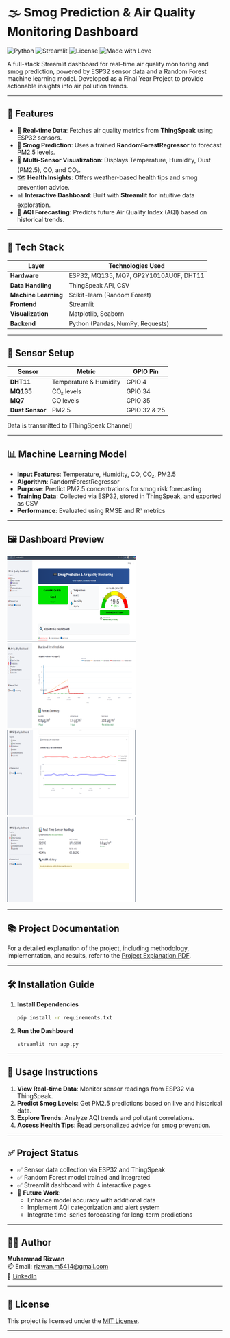 # 🌫️ Smog Prediction & Air Quality Monitoring Dashboard

![Python](https://img.shields.io/badge/Python-3.8+-blue.svg)
![Streamlit](https://img.shields.io/badge/Streamlit-1.29.0-red)
![License](https://img.shields.io/badge/License-MIT-green.svg)
![Made with Love](https://img.shields.io/badge/Made%20with-❤️-red)

A full-stack Streamlit dashboard for real-time air quality monitoring and smog prediction, powered by ESP32 sensor data and a Random Forest machine learning model. Developed as a Final Year Project to provide actionable insights into air pollution trends.

---

## 🚀 Features

- 📡 **Real-time Data**: Fetches air quality metrics from **ThingSpeak** using ESP32 sensors.
- 🧠 **Smog Prediction**: Uses a trained **RandomForestRegressor** to forecast PM2.5 levels.
- 🌡️ **Multi-Sensor Visualization**: Displays Temperature, Humidity, Dust (PM2.5), CO, and CO₂.
- 🗺️ **Health Insights**: Offers weather-based health tips and smog prevention advice.
- 📊 **Interactive Dashboard**: Built with **Streamlit** for intuitive data exploration.
- 🔮 **AQI Forecasting**: Predicts future Air Quality Index (AQI) based on historical trends.

---

## 🧰 Tech Stack

| Layer              | Technologies Used                            |
|--------------------|---------------------------------------------|
| **Hardware**       | ESP32, MQ135, MQ7, GP2Y1010AU0F, DHT11      |
| **Data Handling**  | ThingSpeak API, CSV                         |
| **Machine Learning**| Scikit-learn (Random Forest)                |
| **Frontend**       | Streamlit                                   |
| **Visualization**  | Matplotlib, Seaborn                         |
| **Backend**        | Python (Pandas, NumPy, Requests)            |

---

## 🔌 Sensor Setup

| Sensor        | Metric                  | GPIO Pin       |
|---------------|-------------------------|----------------|
| **DHT11**     | Temperature & Humidity  | GPIO 4         |
| **MQ135**     | CO₂ levels             | GPIO 34        |
| **MQ7**       | CO levels              | GPIO 35        |
| **Dust Sensor**| PM2.5                  | GPIO 32 & 25   |

Data is transmitted to [ThingSpeak Channel]

---

## 📊 Machine Learning Model

- **Input Features**: Temperature, Humidity, CO, CO₂, PM2.5
- **Algorithm**: RandomForestRegressor
- **Purpose**: Predict PM2.5 concentrations for smog risk forecasting
- **Training Data**: Collected via ESP32, stored in ThingSpeak, and exported as CSV
- **Performance**: Evaluated using RMSE and R² metrics

---

## 🖼️ Dashboard Preview

<img src="https://github.com/rizwan-muhammad-ai/Air-Qaulity-Monitoring-dashboard/blob/main/assets/Screenshot%20(67).png" alt="Alt Text" width="300" height="200">
<img src="https://github.com/rizwan-muhammad-ai/Air-Qaulity-Monitoring-dashboard/blob/main/assets/Screenshot%20(68).png" alt="Alt Text" width="300" height="200">
<img src="https://github.com/rizwan-muhammad-ai/Air-Qaulity-Monitoring-dashboard/blob/main/assets/Screenshot%20(74).png" alt="Alt Text" width="300" height="200">
<img src="https://github.com/rizwan-muhammad-ai/Air-Qaulity-Monitoring-dashboard/blob/main/assets/Screenshot%20(75).png" alt="Alt Text" width="300" height="200">


---

## 📚 Project Documentation

For a detailed explanation of the project, including methodology, implementation, and results, refer to the [Project Explanation PDF](https://github.com/rizwan-muhammad-ai/Air-Qaulity-Monitoring-dashboard/blob/main/code_explaination.pdf).

---

## 🛠️ Installation Guide

1. **Install Dependencies**
   ```bash
   pip install -r requirements.txt
   ```

2. **Run the Dashboard**
   ```bash
   streamlit run app.py
   ```

---

## 🤖 Usage Instructions

1. **View Real-time Data**: Monitor sensor readings from ESP32 via ThingSpeak.
2. **Predict Smog Levels**: Get PM2.5 predictions based on live and historical data.
3. **Explore Trends**: Analyze AQI trends and pollutant correlations.
4. **Access Health Tips**: Read personalized advice for smog prevention.

---

## ✅ Project Status

- ✅ Sensor data collection via ESP32 and ThingSpeak
- ✅ Random Forest model trained and integrated
- ✅ Streamlit dashboard with 4 interactive pages
- 🚧 **Future Work**:
  - Enhance model accuracy with additional data
  - Implement AQI categorization and alert system
  - Integrate time-series forecasting for long-term predictions

---

## 👨‍💻 Author

**Muhammad Rizwan**  
📫 Email: rizwan.m5414@gmail.com  
🔗 [LinkedIn](https://www.linkedin.com/in/)  


---

## 📄 License

This project is licensed under the [MIT License](LICENSE).

---
